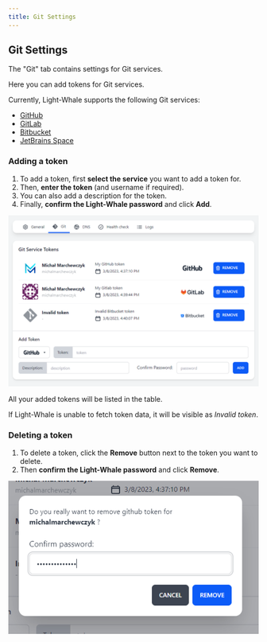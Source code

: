 ```yaml
---
title: Git Settings
---
```


## Git Settings

The "Git" tab contains settings for Git services.

Here you can add tokens for Git services.

Currently, Light-Whale supports the following Git services:
- [GitHub](https://github.com)
- [GitLab](https://gitlab.com)
- [Bitbucket](https://bitbucket.org)
- [JetBrains Space](https://jetbrains.com/space)


### Adding a token

1. To add a token, first **select the service** you want to add a token for.  
2. Then, **enter the token** (and username if required).  
3. You can also add a description for the token.  
4. Finally, **confirm the Light-Whale password** and click **Add**.

![](settings_git.PNG)

All your added tokens will be listed in the table.

If Light-Whale is unable to fetch token data, it will be visible as _Invalid token_.

### Deleting a token

1. To delete a token, click the **Remove** button next to the token you want to delete.
2. Then **confirm the Light-Whale password** and click **Remove**.

![](settings_git_remove.PNG)
